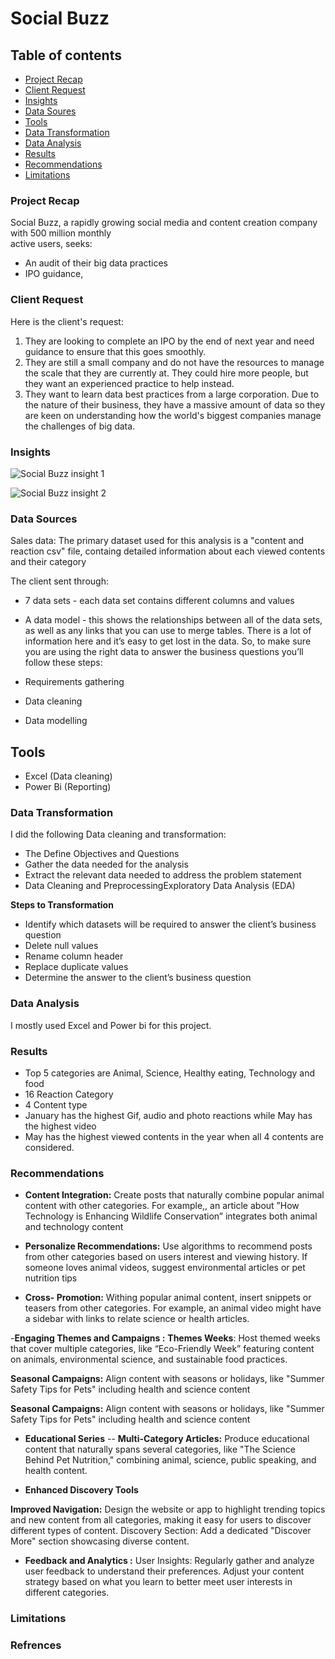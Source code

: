 # Social Buzz

## Table of contents

- [Project Recap](#project-recap)
- [Client Request](#client-request)
- [Insights](#insights) 
- [Data Soures](#data-sources)
- [Tools](#tools)
- [Data Transformation](#data-transformation)
- [Data Analysis](#data-analysis)
- [Results](#results)
- [Recommendations](#recommendations)
- [Limitations](#limitations)


### Project Recap
Social Buzz, a rapidly growing social media and content creation company with 500 million monthly              
active users, seeks: 
  - An audit of their big data practices
  - IPO guidance,

### Client Request

Here is the client's request: 

1) They are looking to complete an IPO by the end of next year and need guidance to 
ensure that this goes smoothly. 
2) They are still a small company and do not have the resources to manage the scale that 
they are currently at. They could hire more people, but they want an experienced 
practice to help instead.
3) They want to learn data best practices from a large corporation. Due to the nature of 
their business, they have a massive amount of data so they are keen on 
understanding how the world's biggest companies manage the challenges of big 
data.


### Insights


![Social Buzz insight 1](https://github.com/Aliyu-Kuburat/Social-Buzz/assets/156312358/60a2adbe-7eb6-4711-a1a1-c8b024d8cecb)

![Social Buzz insight 2](https://github.com/Aliyu-Kuburat/Social-Buzz/assets/156312358/fbbf638b-2316-42ad-bda3-c0331450543f)

### Data Sources

Sales data: The primary dataset used for this analysis is a "content and reaction csv" file, containg detailed information about each viewed contents and their category

The client sent through:

- 7 data sets - each data set contains different columns and values
- A data model - this shows the relationships between all of the data sets, as well as any links that you can use to merge tables.
There is a lot of information here and it’s easy to get lost in the data.
So, to make sure you are using the right data to answer the business questions you’ll follow these steps:

 - Requirements gathering
 - Data cleaning
 - Data modelling

## Tools

- Excel (Data cleaning) 
- Power Bi (Reporting)

### Data Transformation
I did the following Data cleaning and transformation: 
 - The Define Objectives and Questions
 - Gather the data needed for the analysis
 - Extract the relevant data needed to address the problem statement
 - Data Cleaning and PreprocessingExploratory Data Analysis (EDA)

**Steps to Transformation**
- Identify which datasets will be required to answer the client’s business question
- Delete null values
- Rename column header
- Replace duplicate values
- Determine the answer to the client’s business question

### Data Analysis
I mostly used Excel and Power bi for this project. 

### Results
 - Top 5 categories are Animal, Science, Healthy eating, Technology and food
 - 16 Reaction Category
 -  4 Content type
 -  January has the highest Gif, audio and photo reactions while May has the highest video
 - May has the highest viewed contents in the year when all 4 contents are considered.
 
### Recommendations

- **Content Integration:**
Create posts that naturally combine popular animal content with other categories. For example,, an article about ”How Technology is Enhancing Wildlife Conservation” integrates both animal and technology content

- **Personalize Recommendations:**
Use algorithms to recommend posts from other categories based on users interest and viewing history. If someone loves animal videos, suggest environmental articles or pet nutrition tips

- **Cross- Promotion:**
Withing popular animal content, insert snippets or teasers from other categories. For example, an animal video might have a sidebar with links to relate science or health articles.

-**Engaging Themes and Campaigns :**
**Themes Weeks**: Host themed weeks that cover multiple categories, like “Eco-Friendly Week” featuring content on animals, environmental science, and sustainable food practices.

 **Seasonal Campaigns:** Align content with seasons or holidays, like "Summer Safety Tips for Pets" including health and science content

 **Seasonal Campaigns:** Align content with seasons or holidays, like "Summer Safety Tips for Pets" including health and science content

- **Educational Series**
-- **Multi-Category Articles:** Produce educational content that naturally spans several categories, like "The Science Behind Pet Nutrition," combining animal, science, public speaking, and health content.

- **Enhanced Discovery Tools**

 **Improved Navigation:** Design the website or app to highlight trending topics and new content from all categories, making it easy for users to discover different types of content.
Discovery Section: Add a dedicated "Discover More" section showcasing diverse content.

- **Feedback and Analytics :**
User Insights: Regularly gather and analyze user feedback to understand their preferences. Adjust your content strategy based on what you learn to better meet user interests in different categories.





### Limitations



### Refrences 
